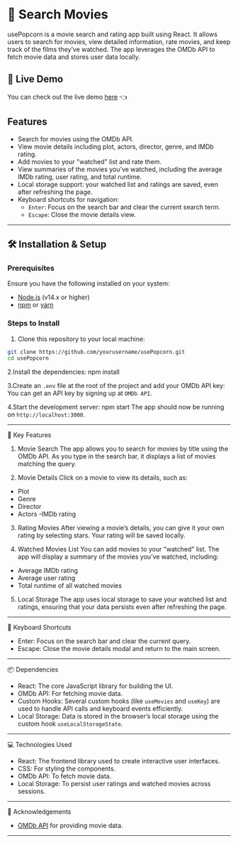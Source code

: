 # 🍿 Search Movies

usePopcorn is a movie search and rating app built using React. It allows users to search for movies, view detailed information, rate movies, and keep track of the films they’ve watched. The app leverages the OMDb API to fetch movie data and stores user data locally.

## 🚀 Live Demo

You can check out the live demo [here](https://searchmovies12.netlify.app/) 👈

## Features

- Search for movies using the OMDb API.
- View movie details including plot, actors, director, genre, and IMDb rating.
- Add movies to your "watched" list and rate them.
- View summaries of the movies you’ve watched, including the average IMDb rating, user rating, and total runtime.
- Local storage support: your watched list and ratings are saved, even after refreshing the page.
- Keyboard shortcuts for navigation:
  -  `Enter`: Focus on the search bar and clear the current search term.
  -  `Escape`: Close the movie details view.
---
## 🛠️ Installation & Setup

### Prerequisites

Ensure you have the following installed on your system:

- [Node.js](https://nodejs.org/en/) (v14.x or higher)
- [npm](https://www.npmjs.com/) or [yarn](https://yarnpkg.com/)

### Steps to Install

1. Clone this repository to your local machine:

```bash
git clone https://github.com/yourusername/usePopcorn.git
cd usePopcorn
```

2.Install the dependencies:
npm install

3.Create an `.env` file at the root of the project and add your OMDb API key:
You can get an API key by signing up at `OMDb API`.

4.Start the development server:
npm start
The app should now be running on `http://localhost:3000`.

---

🌟 Key Features

1. Movie Search
   The app allows you to search for movies by title using the OMDb API. As you type in the search bar, it displays a list of movies matching the query.

2. Movie Details
   Click on a movie to view its details, such as:

- Plot
- Genre
- Director
- Actors
  -IMDb rating

3. Rating Movies
   After viewing a movie’s details, you can give it your own rating by selecting stars. Your rating will be saved locally.

4. Watched Movies List
   You can add movies to your "watched" list. The app will display a summary of the movies you’ve watched, including:

- Average IMDb rating
- Average user rating
- Total runtime of all watched movies

5. Local Storage
   The app uses local storage to save your watched list and ratings, ensuring that your data persists even after refreshing the page.

---

🔑 Keyboard Shortcuts

- Enter: Focus on the search bar and clear the current query.
- Escape: Close the movie details modal and return to the main screen.

---

📦 Dependencies

- React: The core JavaScript library for building the UI.
- OMDb API: For fetching movie data.
- Custom Hooks: Several custom hooks (like `useMovies` and `useKey`) are used to handle API calls and keyboard events efficiently.
- Local Storage: Data is stored in the browser’s local storage using the custom hook `useLocalStorageState`.

---

💻 Technologies Used

- React: The frontend library used to create interactive user interfaces.
- CSS: For styling the components.
- OMDb API: To fetch movie data.
- Local Storage: To persist user ratings and watched movies across sessions.

---

🤝 Acknowledgements

- [OMDb API](https://www.omdbapi.com/) for providing movie data.

---
